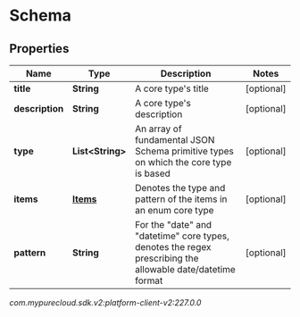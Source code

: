 # Schema


## Properties

| Name | Type | Description | Notes |
| ------------ | ------------- | ------------- | ------------- |
| **title** | **String** | A core type's title |  [optional] |
| **description** | **String** | A core type's description |  [optional] |
| **type** | **List&lt;String&gt;** | An array of fundamental JSON Schema primitive types on which the core type is based |  [optional] |
| **items** | [**Items**](Items) | Denotes the type and pattern of the items in an enum core type |  [optional] |
| **pattern** | **String** | For the \"date\" and \"datetime\" core types, denotes the regex prescribing the allowable date/datetime format |  [optional] |




_com.mypurecloud.sdk.v2:platform-client-v2:227.0.0_
